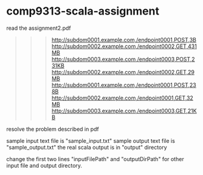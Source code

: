 # comp9313-scala-assignment

read the assignment2.pdf
>>>http://subdom0001.example.com,/endpoint0001,POST,3B
http://subdom0002.example.com,/endpoint0002,GET,431MB
http://subdom0003.example.com,/endpoint0003,POST,231KB
http://subdom0002.example.com,/endpoint0002,GET,29MB
http://subdom0001.example.com,/endpoint0001,POST,238B
http://subdom0002.example.com,/endpoint0001,GET,32MB
http://subdom0003.example.com,/endpoint0003,GET,21KB

resolve the problem described in pdf

sample input text file is "sample_input.txt"
sample output text file is "sample_output.txt"
the real scala output is in "output" directory

change the first two lines "inputFilePath" and "outputDirPath" for other input file and output directory. 
